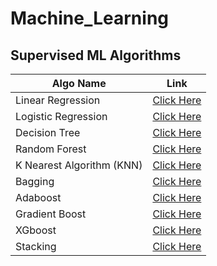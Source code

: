 # Machine_Learning


## Supervised ML Algorithms


| Algo Name |    Link   |
| ------ | ------ |
| Linear Regression | [Click Here][LR] |
| Logistic Regression | [Click Here][LOR] |
| Decision Tree | [Click Here][DT] |
| Random Forest | [Click Here][RF] |
| K Nearest Algorithm (KNN) | [Click Here][KNN] |
| Bagging| [Click Here][BAGGING] |
| Adaboost | [Click Here][ADA] |
| Gradient Boost | [Click Here][GB] |
| XGboost | [Click Here][XG] |
| Stacking| [Click Here][STACK] |


   [LR]: <https://github.com/Avisikta-Majumdar/Machine_Learning/tree/main/Supervised%20Learing/Linear%20Regression>
   [LOR]: <https://github.com/Avisikta-Majumdar/Machine_Learning/tree/main/Supervised%20Learing/Logistic%20(Logit%20)%20Regression>
   [DT]: <https://github.com/joemccann/dillinger/tree/master/plugins/googledrive/README.md>
   [RF]: <https://github.com/joemccann/dillinger/tree/master/plugins/onedrive/README.md>
   [KNN]: <https://github.com/joemccann/dillinger/tree/master/plugins/medium/README.md>
   [BAGGING]: <https://github.com/RahulHP/dillinger/blob/master/plugins/googleanalytics/README.md>
   [ADA]: <https://github.com/joemccann/dillinger/tree/master/plugins/googledriSSve/README.md>
   [GB]: <https://github.com/joemccann/dillinger/tree/master/plugins/onedrive/README.md>
   [XG]: <https://github.com/joemccann/dillinger/tree/master/plugins/medium/README.md>
   [STACK]: <https://github.com/RahulHP/dillinger/blob/master/plugins/googleanalytics/README.md>
